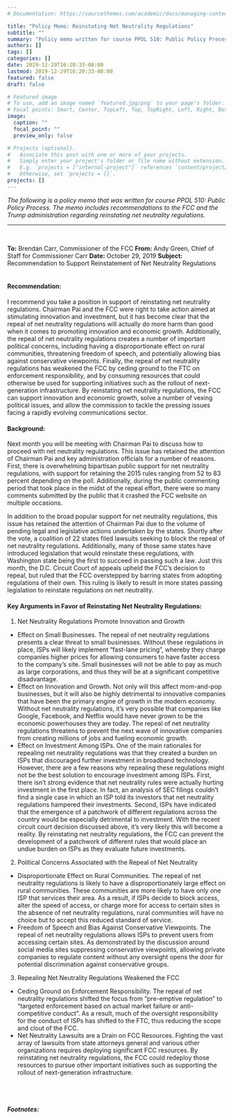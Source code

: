 ```yaml
---
# Documentation: https://sourcethemes.com/academic/docs/managing-content/

title: "Policy Memo: Reinstating Net Neutrality Regulations"
subtitle: ""
summary: "Policy memo written for course PPOL 510: Public Policy Process. The memo includes recommendations to the FCC and the Trump administration regarding reinstating net neutrality regulations."
authors: []
tags: []
categories: []
date: 2019-12-29T16:20:33-08:00
lastmod: 2019-12-29T16:20:33-08:00
featured: false
draft: false

# Featured image
# To use, add an image named `featured.jpg/png` to your page's folder.
# Focal points: Smart, Center, TopLeft, Top, TopRight, Left, Right, BottomLeft, Bottom, BottomRight.
image:
  caption: ""
  focal_point: ""
  preview_only: false

# Projects (optional).
#   Associate this post with one or more of your projects.
#   Simply enter your project's folder or file name without extension.
#   E.g. `projects = ["internal-project"]` references `content/project/deep-learning/index.md`.
#   Otherwise, set `projects = []`.
projects: []
---
```

*The following is a policy memo that was written for course PPOL 510: Public Policy Process. The memo includes recommendations to the FCC and the Trump administration regarding reinstating net neutrality regulations.*
***
<br/>
   
**To:** Brendan Carr, Commissioner of the FCC 
**From:** Andy Green, Chief of Staff for Commissioner Carr
**Date:** October 29, 2019
**Subject:** Recommendation to Support Reinstatement of Net Neutrality Regulations
<br/>
<br/>
   
#### Recommendation: 

I recommend you take a position in support of reinstating net neutrality regulations. Chairman Pai and the FCC were right to take action aimed at stimulating innovation and investment, but it has become clear that the repeal of net neutrality regulations will actually do more harm than good when it comes to promoting innovation and economic growth.  Additionally, the repeal of net neutrality regulations creates a number of important political concerns, including having a disproportionate effect on rural communities,  threatening freedom of speech, and potentially allowing bias against conservative viewpoints.   Finally, the repeal of net neutrality regulations has weakened the FCC by ceding ground to the FTC on enforcement responsibility, and by consuming resources that could otherwise be used for supporting initiatives such as the rollout of next-generation infrastructure.  By reinstating net neutrality regulations, the FCC can support innovation and economic growth, solve a number of vexing political issues, and allow the commission to tackle the pressing issues facing a rapidly evolving communications sector.
   
   
#### Background:

Next month you will be meeting with Chairman Pai to discuss how to proceed with net neutrality regulations. This issue has retained the attention of Chairman Pai and key administration officials for a number of reasons. First, there is overwhelming bipartisan public support for net neutrality regulations, with support for retaining the 2015 rules ranging from 52 to 83 percent depending on the poll.  Additionally, during the public commenting period that took place in the midst of the repeal effort, there were so many comments submitted by the public that it crashed the FCC website on multiple occasions.

In addition to the broad popular support for net neutrality regulations, this issue has retained the attention of Chairman Pai due to the volume of pending legal and legislative actions undertaken by the states. Shortly after the vote, a coalition of 22 states filed lawsuits seeking to block the repeal of net neutrality regulations.  Additionally, many of those same states have introduced legislation that would reinstate these regulations, with Washington state being the first to succeed in passing such a law.  Just this month, the D.C. Circuit Court of appeals upheld the FCC’s decision to repeal, but ruled that the FCC overstepped by barring states from adopting regulations of their own.  This ruling is likely to result in more states passing legislation to reinstate regulations on net neutrality.
   
   
#### Key Arguments in Favor of Reinstating Net Neutrality Regulations:
   
1.	Net Neutrality Regulations Promote Innovation and Growth
- Effect on Small Businesses. The repeal of net neutrality regulations presents a clear threat to small businesses. Without these regulations in place, ISPs will likely implement “fast-lane pricing”, whereby they charge companies higher prices for allowing consumers to have faster access to the company’s site.  Small businesses will not be able to pay as much as large corporations, and thus they will be at a significant competitive disadvantage. 
- Effect on Innovation and Growth. Not only will this affect mom-and-pop businesses, but it will also be highly detrimental to innovative companies that have been the primary engine of growth in the modern economy. Without net neutrality regulations, it’s very possible that companies like Google, Facebook, and Netflix would have never grown to be the economic powerhouses they are today.  The repeal of net neutrality regulations threatens to prevent the next wave of innovative companies from creating millions of jobs and fueling economic growth.
- Effect on Investment Among ISPs. One of the main rationales for repealing net neutrality regulations was that they created a burden on ISPs that discouraged further investment in broadband technology.  However, there are a few reasons why repealing these regulations might not be the best solution to encourage investment among ISPs. First, there isn’t strong evidence that net neutrality rules were actually hurting investment in the first place. In fact, an analysis of SEC filings couldn’t find a single case in which an ISP told its investors that net neutrality regulations hampered their investments.  Second, ISPs have indicated that the emergence of a patchwork of different regulations across the country would be especially detrimental to investment.  With the recent circuit court decision discussed above, it’s very likely this will become a reality. By reinstating net neutrality regulations, the FCC can prevent the development of a patchwork of different rules that would place an undue burden on ISPs as they evaluate future investments. 

2.	Political Concerns Associated with the Repeal of Net Neutrality 
- Disproportionate Effect on Rural Communities. The repeal of net neutrality regulations is likely to have a disproportionately large effect on rural communities. These communities are more likely to have only one ISP that services their area. As a result, if ISPs decide to block access, alter the speed of access, or charge more for access to certain sites in the absence of net neutrality regulations, rural communities will have no choice but to accept this reduced standard of service.
- Freedom of Speech and Bias Against Conservative Viewpoints. The repeal of net neutrality regulations allows ISPs to prevent users from accessing certain sites.  As demonstrated by the discussion around social media sites suppressing conservative viewpoints, allowing private companies to regulate content without any oversight opens the door for potential discrimination against conservative groups.

3.	Repealing Net Neutrality Regulations Weakened the FCC
- Ceding Ground on Enforcement Responsibility. The repeal of net neutrality regulations shifted the focus from “pre-emptive regulation” to “targeted enforcement based on actual market failure or anti-competitive conduct”.  As a result, much of the oversight responsibility for the conduct of ISPs has shifted to the FTC, thus reducing the scope and clout of the FCC. 
- Net Neutrality Lawsuits are a Drain on FCC Resources. Fighting the vast array of lawsuits from state attorneys general and various other organizations requires deploying significant FCC resources. By reinstating net neutrality regulations, the FCC could redeploy those resources to pursue other important initiatives such as supporting the rollout of next-generation infrastructure.


<br/>
<br/>
   
##### Footnotes:
    


